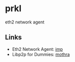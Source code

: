 # prkl
eth2 network agent

## Links

- Eth2 Network Agent: [imp](https://github.com/prrkl/imp)
- Libp2p for Dummies: [mothra](https://github.com/prrkl/mothra)
